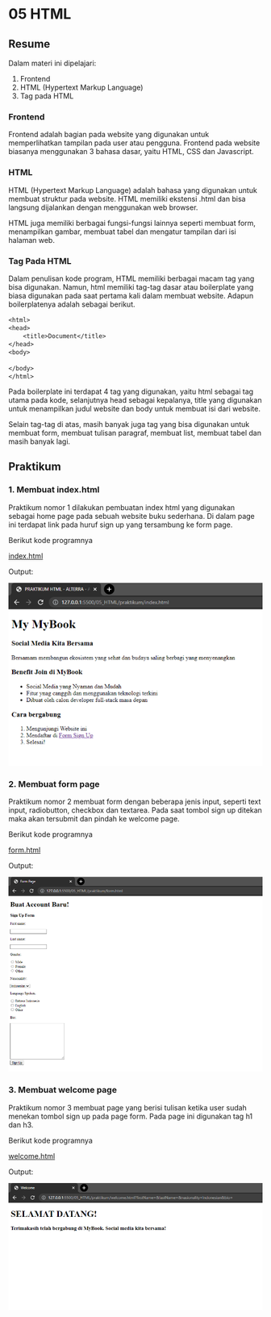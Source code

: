 # 05 HTML

## Resume

Dalam materi ini dipelajari:
1. Frontend
2. HTML (Hypertext Markup Language)
3. Tag pada HTML

### Frontend

Frontend adalah bagian pada website yang digunakan untuk memperlihatkan tampilan pada user atau pengguna. Frontend pada website biasanya menggunakan 3 bahasa dasar, yaitu HTML, CSS dan Javascript.

### HTML

HTML (Hypertext Markup Language) adalah bahasa yang digunakan untuk membuat struktur pada website. HTML memiliki ekstensi .html dan bisa langsung dijalankan dengan menggunakan web browser.

HTML juga memiliki berbagai fungsi-fungsi lainnya seperti membuat form, menampilkan gambar, membuat tabel dan mengatur tampilan dari isi halaman web.


### Tag Pada HTML

Dalam penulisan kode program, HTML memiliki berbagai macam tag yang bisa digunakan. Namun, html memiliki tag-tag dasar atau boilerplate yang biasa digunakan pada saat pertama kali dalam membuat website. Adapun boilerplatenya adalah sebagai berikut. 

```
<html>
<head>
    <title>Document</title>
</head>
<body>
    
</body>
</html>
```

Pada boilerplate ini terdapat 4 tag yang digunakan, yaitu html sebagai tag utama pada kode, selanjutnya head sebagai kepalanya, title yang digunakan untuk menampilkan judul website dan body untuk membuat isi dari website.

Selain tag-tag di atas, masih banyak juga tag yang bisa digunakan untuk membuat form,  membuat tulisan paragraf, membuat list, membuat tabel dan masih banyak lagi.

## Praktikum

### 1. Membuat index.html
Praktikum nomor 1 dilakukan pembuatan index html yang digunakan sebagai home page pada sebuah website buku sederhana. Di dalam page ini terdapat link pada huruf sign up yang tersambung ke form page.
   
Berikut kode programnya 
   
[index.html](./praktikum/index.html)
   
Output:
   
![index-html.png](./screenshots/index-html.png)
   
### 2. Membuat form page
Praktikum nomor 2 membuat form dengan beberapa jenis input, seperti text input, radiobutton, checkbox dan textarea. Pada saat tombol sign up ditekan maka akan tersubmit dan pindah ke welcome page.

Berikut kode programnya 
   
[form.html](./praktikum/form.html)
   
Output:
   
![form-html.png](./screenshots/form-html.png)

### 3. Membuat welcome page
Praktikum nomor 3 membuat page yang berisi tulisan ketika user sudah menekan tombol sign up pada page form. Pada page ini digunakan tag h1 dan h3.

Berikut kode programnya 
   
[welcome.html](./praktikum/welcome.html)
   
Output:
   
![welcome-html.png](./screenshots/welcome-html.png)

